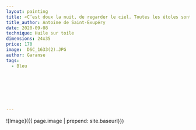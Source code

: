 ```yaml
---
layout: painting
title: «C’est doux la nuit, de regarder le ciel. Toutes les étoles sont fleuries.»                              
title_author: Antoine de Saint-Exupéry
date: 2020-09-08
technique: Huile sur toile 
dimensions: 24x35
price: 170
image:  DSC_1633(2).JPG
author: Garanse
tags:
  - Bleu
  
  
  
  
  
  
  
---
```

![Image]({{ page.image | prepend: site.baseurl}})


